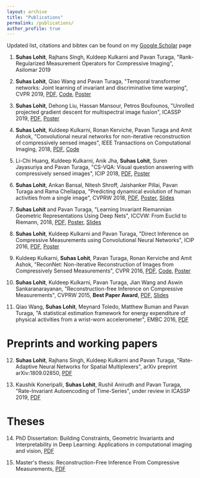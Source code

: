 ```yaml
---
layout: archive
title: "Publications"
permalink: /publications/
author_profile: true
---
```


Updated list, citations and bibtex can be found on my [Google Scholar](https://scholar.google.com/citations?user=GMRYY5cAAAAJ&hl=en) page


1. __Suhas Lohit__, Rajhans Singh, Kuldeep Kulkarni and Pavan Turaga, "Rank-Regularized Measurement Operators for Compressive Imaging", Asilomar 2019

2. __Suhas Lohit__, Qiao Wang and Pavan Turaga, "Temporal transformer networks: Joint learning of invariant and discriminative time warping", CVPR 2019, [PDF](http://openaccess.thecvf.com/content_CVPR_2019/papers/Lohit_Temporal_Transformer_Networks_Joint_Learning_of_Invariant_and_Discriminative_Time_CVPR_2019_paper.pdf), [Code](https://github.com/suhaslohit/TTN), [Poster](https://suhaslohit.github.io/files/CVPR19.pdf)

3. __Suhas Lohit__, Dehong Liu, Hassan Mansour, Petros Boufounos, "Unrolled projected gradient descent for multispectral image fusion", ICASSP 2019, [PDF](https://www.merl.com/publications/docs/TR2019-010.pdf), [Poster](https://suhaslohit.github.io/files/ICASSP19.pdf)

4. __Suhas Lohit__, Kuldeep Kulkarni, Ronan Kerviche, Pavan Turaga and Amit Ashok, "Convolutional neural networks for non-iterative reconstruction of compressively sensed images", IEEE Transactions on Computational Imaging, 2018, [PDF](https://ieeexplore.ieee.org/document/8379450),  [Code](https://github.com/suhaslohit/Improved-ReconNet)

5. Li-Chi Huang, Kuldeep Kulkarni, Anik Jha, __Suhas Lohit__, Suren Jayasuriya and Pavan Turaga, "CS-VQA: Visual question answering with compressively sensed images", ICIP 2018, [PDF](https://arxiv.org/abs/1806.03379), [Poster](https://suhaslohit.github.io/files/ICIP18.pdf)

6. __Suhas Lohit__, Ankan Bansal, Nitesh Shroff, Jaishanker Pillai, Pavan Turaga and Rama Chellappa, "Predicting dynamical evolution of human activities from a single image", CVPRW 2018, [PDF](http://openaccess.thecvf.com/content_cvpr_2018_workshops/papers/w10/Lohit_Predicting_Dynamical_Evolution_CVPR_2018_paper.pdf), [Poster](https://suhaslohit.github.io/files/CVPRW18.pdf), [Slides](https://suhaslohit.github.io/files/CVPRW18_slides.pdf)

7. __Suhas Lohit__ and Pavan Turaga, "Learning Invariant Riemannian Geometric Representations Using Deep Nets", ICCVW: From Euclid to Riemann, 2018, [PDF](http://openaccess.thecvf.com/content_ICCV_2017_workshops/papers/w21/Lohit_Learning_Invariant_Riemannian_ICCV_2017_paper.pdf), [Poster](https://suhaslohit.github.io/files/ICCVW17.pdf), [Slides](https://suhaslohit.github.io/files/ICCVW17_slides.pdf)

8. __Suhas Lohit__, Kuldeep Kulkarni and Pavan Turaga, "Direct Inference on Compressive Measurements using Convolutional Neural Networks", ICIP 2016, [PDF](https://ieeexplore.ieee.org/document/7532691), [Poster](https://suhaslohit.github.io/files/ICIP16.pdf)

9. Kuldeep Kulkarni, __Suhas Lohit__, Pavan Turaga, Ronan Kerviche and Amit Ashok, "ReconNet: Non-iterative Reconstruction of Images from Compressively Sensed Measurements", CVPR 2016, [PDF](http://openaccess.thecvf.com/content_cvpr_2016/papers/Kulkarni_ReconNet_Non-Iterative_Reconstruction_CVPR_2016_paper.pdf), [Code](https://github.com/KuldeepKulkarni/ReconNet), [Poster](https://suhaslohit.github.io/files/CVPR16.pdf)

10. __Suhas Lohit__, Kuldeep Kulkarni, Pavan Turaga, Jian Wang and Aswin Sankaranarayanan, "Reconstruction-free Inference on Compressive Measurements", CVPRW 2015, **Best Paper Award**, [PDF](http://openaccess.thecvf.com/content_cvpr_workshops_2015/W10/papers/Lohit_Reconstruction-Free_Inference_on_2015_CVPR_paper.pdf), [Slides](https://suhaslohit.github.io/files/CVPRW15_slides.pdf)

11. Qiao Wang, __Suhas Lohit__, Meynard Toledo, Matthew Buman and Pavan Turaga, "A statistical estimation framework for energy expenditure of physical activities from a wrist-worn accelerometer", EMBC 2016, [PDF](https://ieeexplore.ieee.org/document/7591270)

# Preprints and working papers

12. __Suhas Lohit__, Rajhans Singh, Kuldeep Kulkarni and Pavan Turaga, "Rate-Adaptive Neural Networks for Spatial Multiplexers", arXiv preprint arXiv:1809.02850, [PDF](https://arxiv.org/abs/1809.02850)

13. Kaushik Koneripalli, __Suhas Lohit__, Rushil Anirudh and Pavan Turaga, "Rate-Invariant Autoencoding of Time-Series", under review in ICASSP 2019, [PDF](https://suhaslohit.github.io/files/ICASSP20.pdf)

# Theses

14. PhD Dissertation: Building Constraints, Geometric Invariants and Interpretability in Deep Learning: Applications in computational imaging and vision, [PDF](https://suhaslohit.github.io/files/phd_dissertation.pdf)

15. Master's thesis: Reconstruction-Free Inference From Compressive Measurements, [PDF](https://suhaslohit.github.io/files/masters_thesis.pdf)

